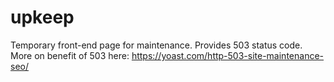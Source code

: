 upkeep
======

Temporary front-end page for maintenance. Provides 503 status code. More on benefit of 503 here: https://yoast.com/http-503-site-maintenance-seo/
